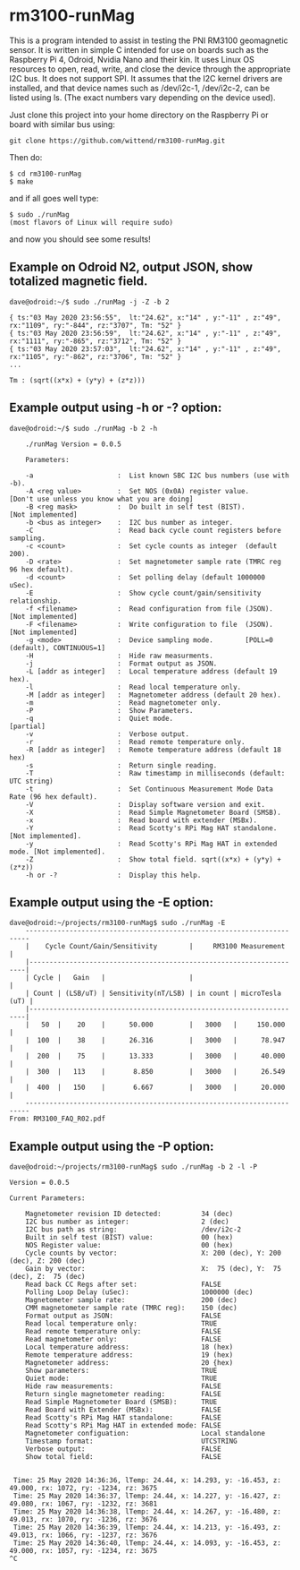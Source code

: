 # rm3100-runMag

This is a program intended to assist in testing the PNI RM3100 geomagnetic sensor.  It is written in simple C intended for use on boards such as the Raspberry Pi 4, Odroid, Nvidia Nano and their kin. It uses Linux
OS resources to open, read, write, and close the device through the appropriate I2C bus.  It does not support SPI.  It assumes that the I2C kernel drivers are installed, and that device names such as /dev/i2c-1,
/dev/i2c-2, can be listed using ls.  (The exact numbers vary depending on the device used).


Just clone this project into your home directory on the Raspberry Pi or board with similar bus using:

    git clone https://github.com/wittend/rm3100-runMag.git

Then do:

    $ cd rm3100-runMag
    $ make
    

and if all goes well type:

    $ sudo ./runMag
    (most flavors of Linux will require sudo)
    

and now you should see some results!

## Example on Odroid N2, output JSON, show totalized magnetic field.
    
    dave@odroid:~/$ sudo ./runMag -j -Z -b 2
    
    { ts:"03 May 2020 23:56:55",  lt:"24.62", x:"14" , y:"-11" , z:"49", rx:"1109", ry:"-844", rz:"3707", Tm: "52" }
    { ts:"03 May 2020 23:56:59",  lt:"24.62", x:"14" , y:"-11" , z:"49", rx:"1111", ry:"-865", rz:"3712", Tm: "52" }
    { ts:"03 May 2020 23:57:03",  lt:"24.62", x:"14" , y:"-11" , z:"49", rx:"1105", ry:"-862", rz:"3706", Tm: "52" }
    ...
    
    Tm : (sqrt((x*x) + (y*y) + (z*z)))


## Example output using -h or -? option:

    dave@odroid:~/$ sudo ./runMag -b 2 -h

        ./runMag Version = 0.0.5
        
        Parameters:
        
        -a                     :  List known SBC I2C bus numbers (use with -b).
        -A <reg value>         :  Set NOS (0x0A) register value.              [Don't use unless you know what you are doing]
        -B <reg mask>          :  Do built in self test (BIST).               [Not implemented]
        -b <bus as integer>    :  I2C bus number as integer.
        -C                     :  Read back cycle count registers before sampling.
        -c <count>             :  Set cycle counts as integer  (default 200).
        -D <rate>              :  Set magnetometer sample rate (TMRC reg 96 hex default).
        -d <count>             :  Set polling delay (default 1000000 uSec).
        -E                     :  Show cycle count/gain/sensitivity relationship.
        -f <filename>          :  Read configuration from file (JSON).        [Not implemented]
        -F <filename>          :  Write configuration to file  (JSON).        [Not implemented]
        -g <mode>              :  Device sampling mode.        [POLL=0 (default), CONTINUOUS=1]
        -H                     :  Hide raw measurments.
        -j                     :  Format output as JSON.
        -L [addr as integer]   :  Local temperature address (default 19 hex).
        -l                     :  Read local temperature only.
        -M [addr as integer]   :  Magnetometer address (default 20 hex).
        -m                     :  Read magnetometer only.
        -P                     :  Show Parameters.
        -q                     :  Quiet mode.                                 [partial]
        -v                     :  Verbose output.
        -r                     :  Read remote temperature only.
        -R [addr as integer]   :  Remote temperature address (default 18 hex)
        -s                     :  Return single reading.
        -T                     :  Raw timestamp in milliseconds (default: UTC string)
        -t                     :  Set Continuous Measurement Mode Data Rate (96 hex default).
        -V                     :  Display software version and exit.
        -X                     :  Read Simple Magnetometer Board (SMSB).
        -x                     :  Read board with extender (MSBx).
        -Y                     :  Read Scotty's RPi Mag HAT standalone.       [Not implemented].
        -y                     :  Read Scotty's RPi Mag HAT in extended mode. [Not implemented].
        -Z                     :  Show total field. sqrt((x*x) + (y*y) + (z*z))
        -h or -?               :  Display this help.


## Example output using the -E option:

    dave@odroid:~/projects/rm3100-runMag$ sudo ./runMag -E
        -----------------------------------------------------------------------
        |    Cycle Count/Gain/Sensitivity        |     RM3100 Measurement     |
        |---------------------------------------------------------------------|
        | Cycle |   Gain   |                     |                            |
        | Count | (LSB/uT) | Sensitivity(nT/LSB) | in count | microTesla (uT) |
        |---------------------------------------------------------------------|
        |   50  |    20    |      50.000         |   3000   |     150.000     |
        |  100  |    38    |      26.316         |   3000   |      78.947     |
        |  200  |    75    |      13.333         |   3000   |      40.000     |
        |  300  |   113    |       8.850         |   3000   |      26.549     |
        |  400  |   150    |       6.667         |   3000   |      20.000     |
        -----------------------------------------------------------------------
    From: RM3100_FAQ_R02.pdf


## Example output using the -P option:
    
    dave@odroid:~/projects/rm3100-runMag$ sudo ./runMag -b 2 -l -P
    
    Version = 0.0.5
    
    Current Parameters:
    
        Magnetometer revision ID detected:          34 (dec)
        I2C bus number as integer:                  2 (dec)
        I2C bus path as string:                     /dev/i2c-2
        Built in self test (BIST) value:            00 (hex)
        NOS Register value:                         00 (hex)
        Cycle counts by vector:                     X: 200 (dec), Y: 200 (dec), Z: 200 (dec)
        Gain by vector:                             X:  75 (dec), Y:  75 (dec), Z:  75 (dec)
        Read back CC Regs after set:                FALSE
        Polling Loop Delay (uSec):                  1000000 (dec)
        Magnetometer sample rate:                   200 (dec)
        CMM magnetometer sample rate (TMRC reg):    150 (dec)
        Format output as JSON:                      FALSE
        Read local temperature only:                TRUE
        Read remote temperature only:               FALSE
        Read magnetometer only:                     FALSE
        Local temperature address:                  18 (hex)
        Remote temperature address:                 19 (hex)
        Magnetometer address:                       20 {hex)
        Show parameters:                            TRUE
        Quiet mode:                                 TRUE
        Hide raw measurements:                      FALSE
        Return single magnetometer reading:         FALSE
        Read Simple Magnetometer Board (SMSB):      TRUE
        Read Board with Extender (MSBx):            FALSE
        Read Scotty's RPi Mag HAT standalone:       FALSE
        Read Scotty's RPi Mag HAT in extended mode: FALSE
        Magnetometer configuation:                  Local standalone
        Timestamp format:                           UTCSTRING
        Verbose output:                             FALSE
        Show total field:                           FALSE
    
    
     Time: 25 May 2020 14:36:36, lTemp: 24.44, x: 14.293, y: -16.453, z: 49.000, rx: 1072, ry: -1234, rz: 3675
     Time: 25 May 2020 14:36:37, lTemp: 24.44, x: 14.227, y: -16.427, z: 49.080, rx: 1067, ry: -1232, rz: 3681
     Time: 25 May 2020 14:36:38, lTemp: 24.44, x: 14.267, y: -16.480, z: 49.013, rx: 1070, ry: -1236, rz: 3676
     Time: 25 May 2020 14:36:39, lTemp: 24.44, x: 14.213, y: -16.493, z: 49.013, rx: 1066, ry: -1237, rz: 3676
     Time: 25 May 2020 14:36:40, lTemp: 24.44, x: 14.093, y: -16.453, z: 49.000, rx: 1057, ry: -1234, rz: 3675
    ^C
